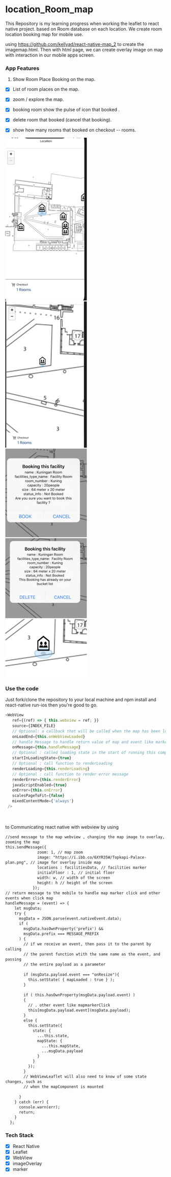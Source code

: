 # location_Room_map


This Repository is my learning progress when working the leaflet to react native project. based on Room database on each location. We create room location booking map for mobile use.

using https://github.com/kellyad/react-native-map_2 to create the imagemap.html. Then with html page, we can create overlay image on map with interaction in our mobile apps screen.

### App Features

1. Show Room Place Booking on the map.

 * [x] List of room places on the map.
 * [x] zoom / explore the map.
 * [x] booking room show the pulse of icon that booked .
 * [x] delete room that booked (cancel that booking).
 * [x] show how many rooms that booked on checkout -- rooms.
 
 
<img src="https://github.com/kellyad/location_Room_map/blob/master/screenShot/map.png"
width="256">&nbsp;&nbsp;&nbsp;
<img src="https://github.com/kellyad/location_Room_map/blob/master/screenShot/zoom_map.png"
width="256">&nbsp;&nbsp;&nbsp;
<img src="https://github.com/kellyad/location_Room_map/blob/master/screenShot/dialog_book.png"
width="256">&nbsp;&nbsp;&nbsp;
<img src="https://github.com/kellyad/location_Room_map/blob/master/screenShot/dialog_delete.png"
width="256">&nbsp;&nbsp;&nbsp;
<img src="https://github.com/kellyad/location_Room_map/blob/master/screenShot/booked_icon.png"
width="256">&nbsp;&nbsp;&nbsp;


 ### Use the code

 Just fork/clone the repository to your local machine and npm install and react-native run-ios then you're good to go.
 ```javascript
<WebView
    ref={(ref) => { this.webview = ref; }}
    source={INDEX_FILE}
    // Optional: a callback that will be called when the map has been loaded
    onLoadEnd={this.onWebViewLoaded}
    // handle Message to handle return value of map and event like marker click, map double click
    onMessage={this.handleMessage}
    // Optional : called loading state in the start of running this component
    startInLoadingState={true}
    // Optional : call function to renderLoading
    renderLoading={this.renderLoading}
    // Optional : call function to render error message
    renderError={this.renderError}
    javaScriptEnabled={true}
    onError={this.onError}
    scalesPageToFit={false}
    mixedContentMode={'always'}
  />
  
  
```
to Communicating react native with webview by using 
```
//send message to the map webview , changing the map image to overlay, zooming the map 
this.sendMessage({
              zoom: 1, // map zoom 
              image: "https://i.ibb.co/6XYR35W/Topkapi-Palace-plan.png", // image for overlay inside map
              locations : facilitiesData, // facilities marker
              initialFloor : 1, // initial floor
              width: w, // width of the screen 
              height: h // height of the screen 
            });
// return message to the mobile to handle map marker click and other events when click map
handleMessage = (event) => {
    let msgData;
    try {
      msgData = JSON.parse(event.nativeEvent.data);
      if (
        msgData.hasOwnProperty('prefix') &&
        msgData.prefix === MESSAGE_PREFIX
      ) {
        // if we receive an event, then pass it to the parent by calling
        // the parent function wtith the same name as the event, and passing
        // the entire payload as a parameter
        
        if (msgData.payload.event === "onResize"){
          this.setState( { mapLoaded : true } );
        }
        
        if ( this.hasOwnProperty(msgData.payload.event) )
        {  
          // . other event like mapmarkerClick
          this[msgData.payload.event](msgData.payload);
        }
        else {
          this.setState({
            state: {
              ...this.state,
              mapState: {
                ...this.mapState,
                ...msgData.payload
              }
            }
          });
        }
        // WebViewLeaflet will also need to know of some state changes, such as
        // when the mapComponent is mounted
        
      }
    } catch (err) {
      console.warn(err);
      return;
    }
  };
```


 ### Tech Stack

 * [x] React Native
 * [x] Leaflet
 * [x] WebView
 * [x] imageOverlay
 * [x] marker

